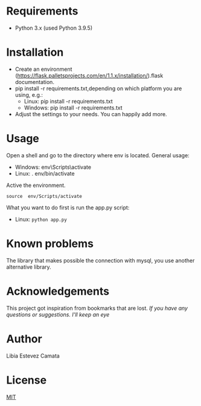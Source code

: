 Requirements
============

- Python 3.x  (used Python 3.9.5)

Installation
============
- Create an environment (https://flask.palletsprojects.com/en/1.1.x/installation/).flask documentation.
- pip install -r requirements.txt,depending on which platform you are using, e.g.:
  * Linux: pip install -r requirements.txt 
  * Windows: pip install -r requirements.txt
- Adjust the settings to your needs. You can happily add more.

Usage
=====
Open a shell and go to the directory where env is located.
General usage:
* Windows: env\Scripts\activate
* Linux: . env/bin/activate

Active the environment.
 
 ```source  env/Scripts/activate```

What you want to do first is run the app.py script:
* Linux: 
```python app.py```

Known problems
==============

The library that makes possible the connection with mysql, you use another alternative library.

Acknowledgements
================
This project got inspiration from 
bookmarks that are lost.
_If you have any questions or suggestions. I'll keep an eye_


Author
====

Libia Estevez Camata

License
====
[MIT](https://opensource.org/licenses/MIT)


